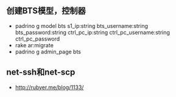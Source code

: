 ## 创建BTS模型，控制器
* padrino g model bts s1_ip:string bts_username:string bts_password:string ctrl_pc_ip:string ctrl_pc_username:string ctrl_pc_password
* rake ar:migrate
* padrino g admin_page bts


## net-ssh和net-scp
* http://rubyer.me/blog/1133/
